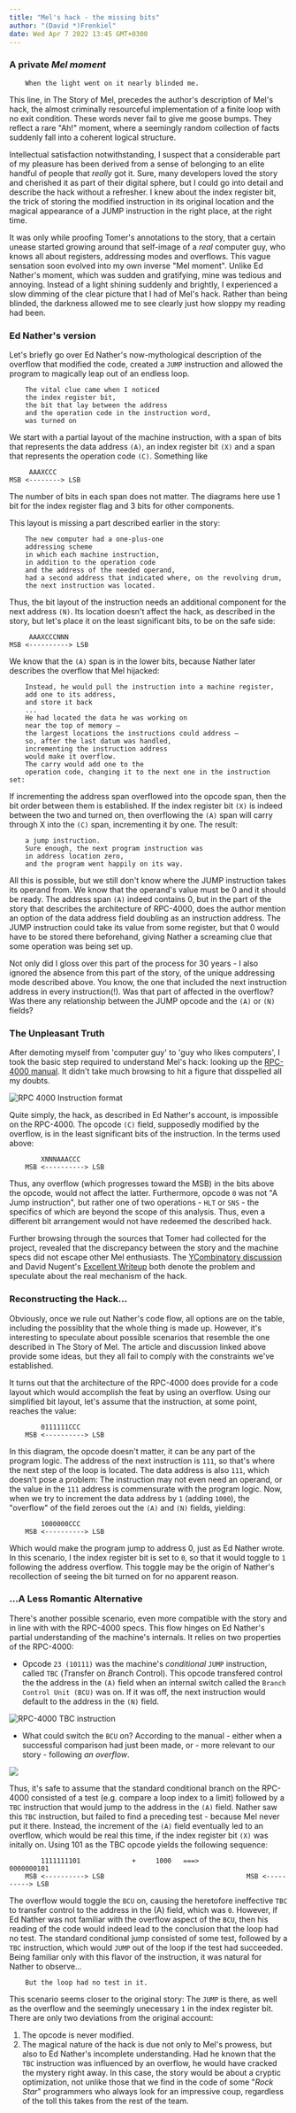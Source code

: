 ```yaml
---
title: "Mel's hack - the missing bits"
author: "(David *)Frenkiel"
date: Wed Apr 7 2022 13:45 GMT+0300
---
```


### A private _Mel moment_

        When the light went on it nearly blinded me. 

This line, in The Story of Mel, precedes the author's description of Mel's hack, the almost criminally resourceful implementation of a finite loop with no exit condition. These words never fail to give me goose bumps. They reflect a rare "Ah!" moment, where a seemingly random collection of facts suddenly fall into a coherent logical structure.

Intellectual satisfaction notwithstanding, I suspect that a considerable part of my pleasure has been derived from a sense of belonging to an elite handful of people that *really* got it. Sure, many developers loved the story and cherished it as part of their digital sphere, but I could go into detail and describe the hack without a refresher. I knew about the index register bit, the trick of storing the modified instruction in its original location and the magical appearance of a JUMP instruction in the right place, at the right time.

It was only while proofing Tomer's annotations to the story, that a certain unease started growing around that self-image of a *real* computer guy, who knows all about registers, addressing modes and overflows. This vague sensation soon evolved into my own inverse "Mel moment". Unlike Ed Nather's moment, which was sudden and gratifying, mine was tedious and annoying. Instead of a light shining suddenly and brightly, I experienced a slow dimming of the clear picture that I had of Mel's hack. Rather than being blinded, the darkness allowed me to see clearly just how sloppy my reading had been.

### Ed Nather's version

Let's briefly go over Ed Nather's now-mythological description of the overflow that modified the code, created a `JUMP` instruction and allowed the program to magically leap out of an endless loop. 


        The vital clue came when I noticed
        the index register bit,
        the bit that lay between the address
        and the operation code in the instruction word,
        was turned on


We start with a partial layout of the machine instruction, with a span of bits that represents the data address `(A)`, an index register bit `(X)` and a span that represents the operation code `(C)`. Something like

         AAAXCCC
    MSB <--------> LSB

The number of bits in each span does not matter. The diagrams here use 1 bit for the index register flag and 3 bits for other components.

This layout is missing a part described earlier in the story:

        The new computer had a one-plus-one
        addressing scheme
        in which each machine instruction,
        in addition to the operation code
        and the address of the needed operand,
        had a second address that indicated where, on the revolving drum,
        the next instruction was located.


Thus, the bit layout of the instruction needs an additional component for the next address `(N)`. Its location doesn't affect the hack, as described in the story, but let's place it on the least significant bits, to be on the safe side:

         AAAXCCCNNN
    MSB <----------> LSB
   
    
We know that the `(A)` span is in the lower bits, because Nather later describes the overflow that Mel hijacked:

        Instead, he would pull the instruction into a machine register,
        add one to its address,
        and store it back
        ...
        He had located the data he was working on
        near the top of memory —
        the largest locations the instructions could address —
        so, after the last datum was handled,
        incrementing the instruction address
        would make it overflow.
        The carry would add one to the
        operation code, changing it to the next one in the instruction set:


If incrementing the address span overflowed into the opcode span, then the bit order between them is established.
If the index register bit `(X)` is indeed between the two and turned on, then overflowing the `(A)` span will carry through X into the `(C)` span, incrementing it by one. The result:

        a jump instruction.
        Sure enough, the next program instruction was
        in address location zero,
        and the program went happily on its way.

All this is possible, but we still don't know where the JUMP instruction takes its operand from. We know that the operand's value must be 0 and it should be ready. The address span `(A)` indeed contains 0, but in the part of the story that describes the architecture of RPC-4000, does the author mention an option of the data address field doubling as an instruction address. The JUMP instruction could take its value from some register, but that 0 would have to be stored there beforehand, giving Nather a screaming clue that some operation was being set up.

Not only did I gloss over this part of the process for 30 years - I also ignored the absence from this part of the story, of the unique addressing mode described above. You know, the one that included the next instruction address in every instruction(!). Was that part of affected in the overflow? Was there any relationship between the JUMP opcode and the `(A)` or `(N)` fields?

### The Unpleasant Truth

After demoting myself from 'computer guy' to 'guy who likes computers', I took the basic step required to understand Mel's hack: looking up the [RPC-4000 manual](http://www.bitsavers.org/pdf/royalPrecision/RPC-4000/RPC-4000_Programming_Manual.pdf). It didn't take much browsing to hit a figure that disspelled all my doubts.

![RPC 4000 Instruction format](https://res.cloudinary.com/dcajl1s6a/image/upload/v1654892829/mels-hack/RPC_4000_Instruction_ypjaii.png)

Quite simply, the hack, as described in Ed Nather's account, is impossible on the RPC-4000. The opcode `(C)` field, supposedly modified by the overflow, is in the least significant bits of the instruction. In the terms used above:

            XNNNAAACCC
        MSB <----------> LSB


Thus, any overflow (which progresses toward the MSB) in the bits above the opcode, would not affect the latter. Furthermore, opcode `0` was not "A Jump instruction", but rather one of two operations - `HLT` or `SNS` - the specifics of which are beyond the scope of this analysis. Thus, even a different bit arrangement would not have redeemed the described hack.

Further browsing through the sources that Tomer had collected for the project, revealed that the discrepancy between the story and the machine specs did not escape other Mel enthusiasts. The [YCombinatory discussion](https://news.ycombinator.com/item?id=20489273) and David Nugent's [Excellent Writeup](https://www.freecodecamp.org/news/macho-programmers-drum-memory-and-a-forensic-analysis-of-1960s-machine-code-6c5da6a40244/) both denote the problem and speculate about the real mechanism of the hack.

### Reconstructing the Hack...

Obviously, once we rule out Nather's code flow, all options are on the table, including the possiblity that the whole thing is made up. However, it's interesting to speculate about possible scenarios that resemble the one described in The Story of Mel. The article and discussion linked above provide some ideas, but they all fail to comply with the constraints we've established.

It turns out that the architecture of the RPC-4000 does provide for a code layout which would accomplish the feat by using an overflow. Using our simplified bit layout, let's assume that the instruction, at some point, reaches the value:

            0111111CCC
        MSB <----------> LSB

In this diagram, the opcode doesn't matter, it can be any part of the program logic. The address of the next instruction is `111`, so that's where the next step of the loop is located. The data address is also `111`, which doesn't pose a problem: The instruction may not even need an operand, or the value in the `111` address is commensurate with the program logic. Now, when we try to increment the data address by `1` (adding `1000`), the "overflow" of the field zeroes out the `(A)` and `(N)` fields, yielding:

            1000000CCC
        MSB <----------> LSB


Which would make the program jump to address 0, just as Ed Nather wrote. In this scenario, I the index register bit is set to `0`, so that it would toggle to `1` following the address overflow. This toggle may be the origin of Nather's recollection of seeing the bit turned on for no apparent reason.


### ...A Less Romantic Alternative

There's another possible scenario, even more compatible with the story and in line with with the RPC-4000 specs. This flow hinges on Ed Nather's partial understanding of the machine's internals. It relies on two properties of the RPC-4000:


- Opcode `23 (10111)` was the machine's _conditional_ `JUMP` instruction, called `TBC` (*T*ransfer on *B*ranch *C*ontrol). This opcode transfered control the the address in the `(A)` field when an internal switch called the `Branch Control Unit (BCU)` was on. If it was off, the next instruction would default to the address in the `(N)` field.

![RPC-4000 TBC instruction](https://res.cloudinary.com/dcajl1s6a/image/upload/v1654922031/mels-hack/transfer-branch-control_gc2xg2.png)

- What could switch the `BCU` on? According to the manual - either when a successful comparison had just been made, or - more relevant to our story - following _an overflow_.

![](https://res.cloudinary.com/dcajl1s6a/image/upload/v1655241687/mels-hack/branch-control_xd0vqd.png)

Thus, it's safe to assume that the standard conditional branch on the RPC-4000 consisted of a test (e.g. compare a loop index to a limit) followed by a `TBC` instruction that would jump to the address in the `(A)` field. Nather saw this `TBC` instruction, but failed to find a preceding test - because Mel never put it there. Instead, the increment of the `(A)` field eventually led to an overflow, which would be real this time, if the index register bit `(X)` was initally on. Using 101 as the TBC opcode yields the following sequence:

            1111111101             +     1000   ===>                 0000000101
        MSB <----------> LSB                                    MSB <----------> LSB

The overflow would toggle the `BCU` on, causing the heretofore ineffective `TBC` to transfer control to the address in the (A) field, which was `0`. However, if Ed Nather was not familiar with the overflow aspect of the `BCU`, then his reading of the code would indeed lead to the conclusion that the loop had no test. The standard conditional jump consisted of some test, followed by a `TBC` instruction, which would `JUMP` out of the loop if the test had succeeded. Being familiar only with this flavor of the instruction, it was natural for Nather to observe...

        But the loop had no test in it.

This scenario seems closer to the original story: The `JUMP` is there, as well as the overflow and the seemingly unecessary `1` in the index register bit. There are only two deviations from the original account:

1. The opcode is never modified.
2. The magical nature of the hack is due not only to Mel's prowess, but also to Ed Nather's incomplete understanding. Had he known that the `TBC` instruction was influenced by an overflow, he would have cracked the mystery right away. In this case, the story would be about a cryptic optimization, not unlike those that we find in the code of some "_Rock Star_" programmers who always look for an impressive coup, regardless of the toll this takes from the rest of the team.

